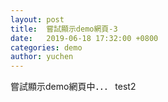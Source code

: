 ```yaml
---
layout: post
title:  嘗試顯示demo網頁-3
date:   2019-06-18 17:32:00 +0800
categories: demo
author: yuchen
---
```


嘗試顯示demo網頁中．．． test2
